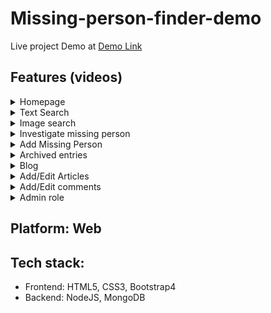 # Missing-person-finder-demo
Live project Demo at [Demo Link](https://missing-person-finder-tveq.onrender.com)


## Features (videos)

<details>
 <summary>Homepage</summary>
  - recent missing people <br/>
  - recent posted articles
  
  https://user-images.githubusercontent.com/34101864/191342893-8c63700b-3a7b-4cba-a2d6-bc0af3ef723e.mov
 
</details>

<details>
 <summary>Text Search</summary>
  find missing person by name, country, gender & age range
  
  https://user-images.githubusercontent.com/34101864/191343182-05bc4975-8968-4b00-bb68-68dc353ff27f.mov
 
</details>


<details>
 <summary>Image search</summary>
  find missing person by face
  
  https://user-images.githubusercontent.com/34101864/191418057-b4add213-a118-44b2-921d-ed743c3824ec.mov
 
</details>


<details>
 <summary>Investigate missing person</summary>
  check details of missing person found through image or texxt search
  
  https://user-images.githubusercontent.com/34101864/191418242-f033d73a-1a1f-4985-add9-5a8a30fe1b95.mov
 
</details>

<details>
 <summary>Add Missing Person</summary>
  add details of missing person along with picture to let people help you find him/her
  
  https://user-images.githubusercontent.com/34101864/191418356-f9986f94-e8a5-46ad-bf5c-3e80b5e83ae7.mov
 
</details>

<details>
 <summary>Archived entries</summary>
  check list of people later found through the system
  
  
 https://user-images.githubusercontent.com/34101864/191418559-d407e305-d964-4f97-a176-4d58bf34bced.mov
 
</details>




<details>
 <summary>Blog</summary>
  read, comment articles in blog section
  
  
 https://user-images.githubusercontent.com/34101864/191418458-b4fa73d7-d07b-4077-bdfd-53616e733838.mov
 
</details>

<details>
 <summary>Add/Edit Articles</summary>
  add new article, edit already written, or comment on other people's articles
  
  
 https://user-images.githubusercontent.com/34101864/191418661-4063d108-b41b-4d0b-bf0f-2b4e9ba95116.mov
 
</details>

<details>
 <summary>Add/Edit comments</summary>
  registered users can comment on others people articles, edit their comments or delete them
</details>

<details>
 <summary>Admin role</summary>
  A top level admin role to control the content the system, admin can delete anyone article, comment if find them inappropirate
</details>



## Platform: Web

## Tech stack: 
 - Frontend: HTML5, CSS3, Bootstrap4
 - Backend: NodeJS, MongoDB
  

